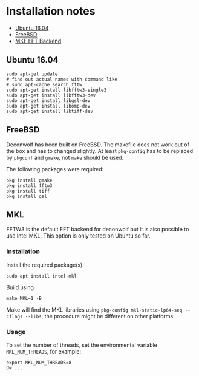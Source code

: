 # Installation notes

 - [Ubuntu 16.04](#ubuntu-1604)
 - [FreeBSD](#FreeBSD)
 - [MKF FFT Backend](#MKL)

## Ubuntu 16.04
``` shell
sudo apt-get update
# find out actual names with command like
# sudo apt-cache search fftw
sudo apt-get install libfftw3-single3
sudo apt-get install libfftw3-dev
sudo apt-get install libgsl-dev
sudo apt-get install libomp-dev
sudo apt-get install libtiff-dev
```
## FreeBSD
Deconwolf has been built on FreeBSD. The makefile does not
work out of the box and has to changed slightly. At least `pkg-config` has
to be replaced by `pkgconf` and `gmake`, not `make` should be used.

The following packages were required:
``` shell
pkg install gmake
pkg install fftw3
pkg install tiff
pkg install gsl
```

## MKL
FFTW3 is the default FFT backend for deconwolf but it is also possible to use
Intel MKL. This option is only tested on Ubuntu so far.

### Installation
Install the required package(s):

``` shel
sudo apt install intel-mkl
```

Build using

``` shell
make MKL=1 -B
```

Make will find the MKL libraries using
`pkg-config mkl-static-lp64-seq --cflags --libs`, the procedure
might be different on other platforms.

### Usage
To set the number of threads, set the environmental variable
`MKL_NUM_THREADS`, for example:
``` shell
export MKL_NUM_THREADS=8
dw ...
```
